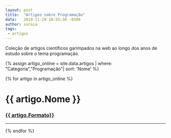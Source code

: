 ```yaml
---
layout: post
title:  "Artigos sobre Programação"
date:   2019-11-29 18:55:36 -0300
author: soraia
tags: 
 - artigos 
---
```


<p>Coleção de artigos científicos garimpados na web ao longo dos anos de estudo sobre o tema programação.</p>

 {% assign artigo_online = site.data.artigos  | where: "Categoria","Programação"| sort: 'Nome'  %}

{% for artigo in artigo_online %}
<h1 class="post-title">{{ artigo.Nome }}</h1>

<h3><a href="{{ artigo.url}}">{{ artigo.Formato}}</a></h3>


<hr>

 {% endfor %}      
